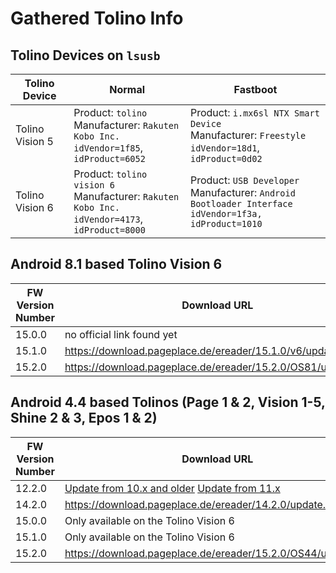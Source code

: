 # Gathered Tolino Info

## Tolino Devices on `lsusb`

| Tolino Device   | Normal                                                       | Fastboot                                                     |
| --------------- | ------------------------------------------------------------ | ------------------------------------------------------------ |
| Tolino Vision 5 | Product: `tolino`<br/>Manufacturer: `Rakuten Kobo Inc.`<br/>`idVendor=1f85`, `idProduct=6052` | Product: `i.mx6sl NTX Smart Device`<br/>Manufacturer: `Freestyle`<br/>`idVendor=18d1`, `idProduct=0d02` |
| Tolino Vision 6 | Product: `tolino vision 6`<br>Manufacturer: `Rakuten Kobo Inc.`<br>`idVendor=4173`, `idProduct=8000` | Product: `USB Developer`<br/>Manufacturer: `Android Bootloader Interface`<br/>`idVendor=1f3a, idProduct=1010` |


## Android 8.1 based Tolino Vision 6
| FW Version Number | Download URL                                                 |
| ----------------- | ------------------------------------------------------------ |
| 15.0.0            | no official link found yet                                   |
| 15.1.0            | https://download.pageplace.de/ereader/15.1.0/v6/update.zip |
| 15.2.0            | https://download.pageplace.de/ereader/15.2.0/OS81/update.zip |

## Android 4.4 based Tolinos (Page 1 & 2, Vision 1-5, Shine 2 & 3, Epos 1 & 2)
| FW Version Number | Download URL                                                 |
| ----------------- | ------------------------------------------------------------ |
| 12.2.0            | [Update from 10.x and older](https://download.pageplace.de/ereader/12-2-0/update.zip) [Update from 11.x](https://download.pageplace.de/ereader/12.2.0/update.zip) |
| 14.2.0            | https://download.pageplace.de/ereader/14.2.0/update.zip |
| 15.0.0            | Only available on the Tolino Vision 6 |
| 15.1.0            | Only available on the Tolino Vision 6 |
| 15.2.0            | https://download.pageplace.de/ereader/15.2.0/OS44/update.zip |

